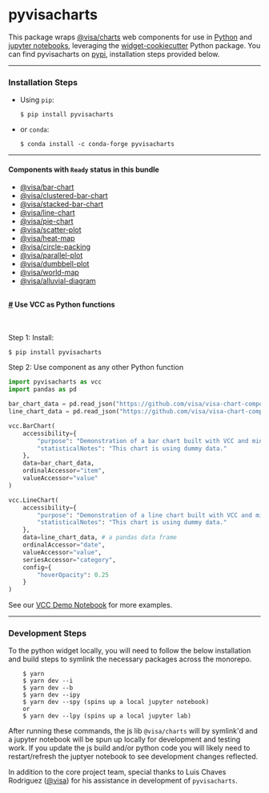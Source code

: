 # pyvisacharts

This package wraps [@visa/charts](https://github.com/visa/visa-chart-components/tree/main/packagescharts) web components for use in [Python](https://www.python.org/) and [jupyter notebooks](https://jupyter.org/), leveraging the [widget-cookiecutter](https://github.com/jupyter-widgets/widget-cookiecutter) Python package. You can find pyvisacharts on [pypi](https://pypi.org/project/pyvisacharts/), installation steps provided below.

---

### Installation Steps

- Using `pip`:
  ```
  $ pip install pyvisacharts
  ```
- or `conda`:
  ```
  $ conda install -c conda-forge pyvisacharts
  ```

---

#### Components with `Ready` status in this bundle

- [@visa/bar-chart](https://github.com/visa/visa-chart-components/tree/main/packagesbar-chart)
- [@visa/clustered-bar-chart](https://github.com/visa/visa-chart-components/tree/main/packagesclustered-bar-chart)
- [@visa/stacked-bar-chart](https://github.com/visa/visa-chart-components/tree/main/packagesstacked-bar-chart)
- [@visa/line-chart](https://github.com/visa/visa-chart-components/tree/main/packagesline-chart)
- [@visa/pie-chart](https://github.com/visa/visa-chart-components/tree/main/packagespie-chart)
- [@visa/scatter-plot](https://github.com/visa/visa-chart-components/tree/main/packagesscatter-plot)
- [@visa/heat-map](https://github.com/visa/visa-chart-components/tree/main/packagesheat-map)
- [@visa/circle-packing](https://github.com/visa/visa-chart-components/tree/main/packagescircle-packing)
- [@visa/parallel-plot](https://github.com/visa/visa-chart-components/tree/main/packagesparallel-plot)
- [@visa/dumbbell-plot](https://github.com/visa/visa-chart-components/tree/main/packagesdumbbell-plot)
- [@visa/world-map](https://github.com/visa/visa-chart-components/tree/main/packagesworld-map)
- [@visa/alluvial-diagram](https://github.com/visa/visa-chart-components/tree/main/packagesalluvial-diagram)

## <!-- #### Components with `Development` status -->

#### <a name="Python_components" href="#Python_components">#</a> Use VCC as Python functions

<br>

Step 1: Install:

```
$ pip install pyvisacharts
```

Step 2: Use component as any other Python function

```python
import pyvisacharts as vcc
import pandas as pd

bar_chart_data = pd.read_json("https://github.com/visa/visa-chart-components/tree/main/packages/charts-pythondocs/demo_data/bar_chart_data.json")
line_chart_data = pd.read_json("https://github.com/visa/visa-chart-components/tree/main/packages/charts-pythondocs/demo_data/line_chart_data.json")

vcc.BarChart(
    accessibility={
        "purpose": "Demonstration of a bar chart built with VCC and minimal properties provided.",
        "statisticalNotes": "This chart is using dummy data."
    },
    data=bar_chart_data,
    ordinalAccessor="item",
    valueAccessor="value"
)

vcc.LineChart(
    accessibility={
        "purpose": "Demonstration of a line chart built with VCC and minimal properties provided.",
        "statisticalNotes": "This chart is using dummy data."
    },
    data=line_chart_data, # a pandas data frame
    ordinalAccessor="date",
    valueAccessor="value",
    seriesAccessor="category",
    config={
        "hoverOpacity": 0.25
    }
)
```

See our [VCC Demo Notebook](https://github.com/visa/visa-chart-components/tree/main/packages/charts-pythondocs/VCC%20Demo%20Notebook.ipynb) for more examples.

<hr>

### Development Steps

To the python widget locally, you will need to follow the below installation and build steps to symlink the necessary packages across the monorepo.

```
    $ yarn
    $ yarn dev --i
    $ yarn dev --b
    $ yarn dev --ipy
    $ yarn dev --spy (spins up a local jupyter notebook)
    or
    $ yarn dev --lpy (spins up a local jupyter lab)
```

After running these commands, the js lib `@visa/charts` will by symlink'd and a jupyter notebook will be spun up locally for development and testing work. If you update the js build and/or python code you will likely need to restart/refresh the juptyer notebook to see development changes reflected.

In addition to the core project team, special thanks to Luis Chaves Rodriguez ([@visa](https://github.com/luis-chaves-visa)) for his assistance in development of `pyvisacharts`.
